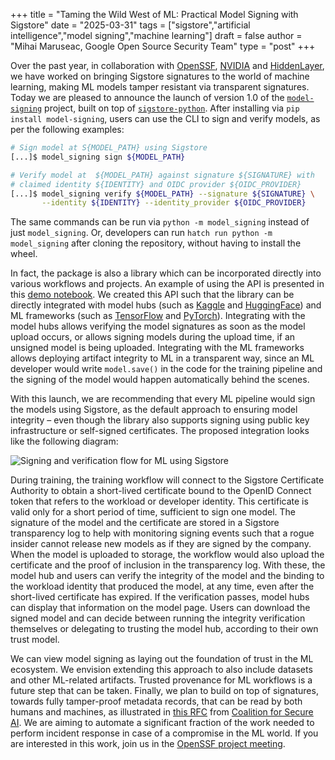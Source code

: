 +++
title = "Taming the Wild West of ML: Practical Model Signing with Sigstore"
date = "2025-03-31"
tags = ["sigstore","artificial intelligence","model signing","machine learning"]
draft = false
author = "Mihai Maruseac, Google Open Source Security Team"
type = "post"
+++

Over the past year, in collaboration with [OpenSSF][openssf], [NVIDIA][nvidia]
and [HiddenLayer][hiddenlayer], we have worked on bringing Sigstore signatures
to the world of machine learning, making ML models tamper resistant via
transparent signatures.  Today we are pleased to announce the launch of version
1.0 of the [`model-signing`][model-signing-pypi] project, built on top of
[`sigstore-python`][sigstore-python-github]. After installing via
`pip install model-signing`, users can use the CLI to sign and verify models,
as per the following examples:

```bash
# Sign model at S{MODEL_PATH} using Sigstore
[...]$ model_signing sign ${MODEL_PATH}

# Verify model at  ${MODEL_PATH} against signature ${SIGNATURE} with
# claimed identity ${IDENTITY} and OIDC provider ${OIDC_PROVIDER}
[...]$ model_signing verify ${MODEL_PATH} --signature ${SIGNATURE} \
       --identity ${IDENTITY} --identity_provider ${OIDC_PROVIDER}
```

The same commands can be run via `python -m model_signing` instead of just
`model_signing`. Or, developers can run `hatch run python -m model_signing`
after cloning the repository, without having to install the wheel.

In fact, the package is also a library which can be incorporated directly into
various workflows and projects. An example of using the API is presented in this
[demo notebook][demo-notebook]. We created this API such that the library can be
directly integrated with model hubs (such as [Kaggle][kaggle] and
[HuggingFace][huggingface]) and ML frameworks (such as [TensorFlow][tensorflow]
and [PyTorch][pytorch]).  Integrating with the model hubs allows verifying the
model signatures as soon as the model upload occurs, or allows signing models
during the upload time, if an unsigned model is being uploaded.  Integrating
with the ML frameworks allows deploying artifact integrity to ML in a
transparent way, since an ML developer would write `model.save()` in the code
for the training pipeline and the signing of the model would happen
automatically behind the scenes.

With this launch, we are recommending that every ML pipeline would sign the
models using Sigstore, as the default approach to ensuring model integrity –
even though the library also supports signing using public key infrastructure or
self-signed certificates. The proposed integration looks like the following
diagram:

![Signing and verification flow for ML using Sigstore](/images/sigstore-model-signing-diagram.png)

During training, the training workflow will connect to the Sigstore Certificate
Authority to obtain a short-lived certificate bound to the OpenID Connect token
that refers to the workload or developer identity. This certificate is valid
only for a short period of time, sufficient to sign one model. The signature of
the model and the certificate are stored in a Sigstore transparency log to help
with monitoring signing events such that a rogue insider cannot release new
models as if they are signed by the company. When the model is uploaded to
storage, the workflow would also upload the certificate and the proof of
inclusion in the transparency log. With these, the model hub and users can
verify the integrity of the model and the binding to the workload identity that
produced the model, at any time, even after the short-lived certificate has
expired. If the verification passes, model hubs can display that information on
the model page. Users can download the signed model and can decide between
running the integrity verification themselves or delegating to trusting the
model hub, according to their own trust model.

We can view model signing as laying out the foundation of trust in the ML
ecosystem. We envision extending this approach to also include datasets and
other ML-related artifacts. Trusted provenance for ML workflows is a future step
that can be taken. Finally, we plan to build on top of signatures, towards fully
tamper-proof metadata records, that can be read by both humans and machines, as
illustrated in [this RFC][cosai-rfc] from [Coalition for Secure AI][cosai]. We
are aiming to automate a significant fraction of the work needed to perform
incident response in case of a compromise in the ML world. If you are interested
in this work, join us in the [OpenSSF project meeting][openssf-notes].

[cosai-rfc]: https://github.com/cosai-oasis/ws1-supply-chain/issues/4
[cosai]: https://www.coalitionforsecureai.org/
[demo-notebook]: https://colab.sandbox.google.com/drive/18IB_uipduXYq0ohMxJv2xHfeihLIcGMT
[hiddenlayer]: https://hiddenlayer.com/
[huggingface]: https://huggingface.co/
[kaggle]: https://kaggle.com/
[model-signing-pypi]: https://pypi.org/project/model-signing/
[nvidia]: https://www.nvidia.com/en-us/
[openssf-notes]: https://docs.google.com/document/d/1L3ZEIN3mHNORB9xBw0yuVUe6T_yrlumnXK5_iIw3wkk/edit?tab=t.0
[openssf]: http://openssf.org/
[pytorch]: https://pytorch.org/
[sigstore-python-github]: https://github.com/sigstore/sigstore-python
[tensorflow]: https://www.tensorflow.org/
